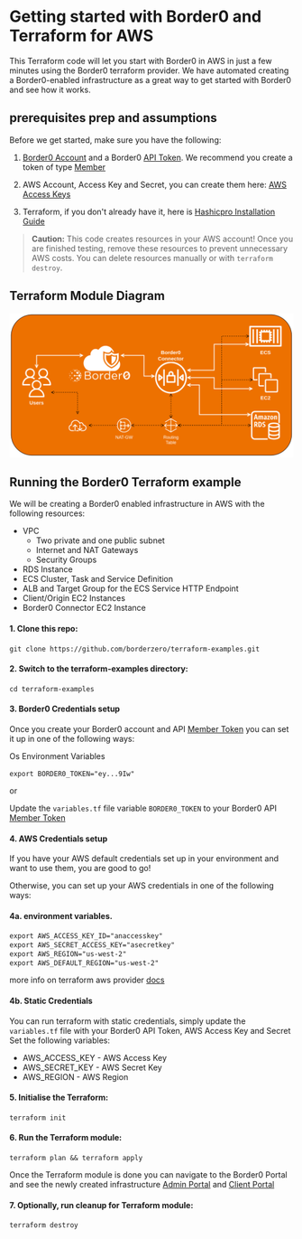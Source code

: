 # Getting started with Border0 and Terraform for AWS
This Terraform code will let you start with Border0 in AWS in just a few minutes using the Border0 terraform provider. 
We have automated creating a Border0-enabled infrastructure as a great way to get started with Border0 and see how it works.

## prerequisites prep and assumptions
Before we get started, make sure you have the following:

1. [Border0 Account](https://docs.border0.com/docs/signup) and a Border0 [API Token](https://docs.border0.com/docs/creating-access-token). We recommend you create a token of type [Member](https://portal.border0.com/organizations/current?tab=new_token)

2. AWS Account, Access Key and Secret, you can create them here: [AWS Access Keys](https://console.aws.amazon.com/iam/home?#/security_credentials)

3. Terraform, if you don't already have it, here is [Hashicpro Installation Guide](https://learn.hashicorp.com/tutorials/terraform/install-cli)

> **Caution:** This code creates resources in your AWS account! Once you are finished testing, remove these resources to prevent unnecessary AWS costs. You can delete resources manually or with `terraform destroy`.

## Terraform Module Diagram
![Terraform Module Diagram](diagram.png)
## Running the Border0 Terraform example
We will be creating a Border0 enabled infrastructure in AWS with the following resources:
- VPC
    - Two private and one public subnet
    - Internet and NAT Gateways
    - Security Groups
- RDS Instance
- ECS Cluster, Task and Service Definition
- ALB and Target Group for the ECS Service HTTP Endpoint
- Client/Origin EC2 Instances
- Border0 Connector EC2 Instance


#### 1. Clone this repo:
```
git clone https://github.com/borderzero/terraform-examples.git
```

#### 2. Switch to the terraform-examples directory:
```
cd terraform-examples
```
#### 3. Border0 Credentials setup
Once you create your Border0 account and API [Member Token](https://portal.border0.com/organizations/current?tab=new_token) you can set it up in one of the following ways:

Os Environment Variables
```
export BORDER0_TOKEN="ey...9Iw"
```
or 

Update the ``variables.tf`` file variable ``BORDER0_TOKEN`` to your Border0 API [Member Token](https://portal.border0.com/organizations/current?tab=new_token)

#### 4. AWS Credentials setup

If you have your AWS default credentials set up in your environment and want to use them, you are good to go! 

Otherwise, you can set up your AWS credentials in one of the following ways:

#### 4a. environment variables.
```
export AWS_ACCESS_KEY_ID="anaccesskey"
export AWS_SECRET_ACCESS_KEY="asecretkey"
export AWS_REGION="us-west-2"
export AWS_DEFAULT_REGION="us-west-2"
```

more info on terraform aws provider [docs](https://registry.terraform.io/providers/hashicorp/aws/latest/docs)

#### 4b. Static Credentials
You can run terraform with static credentials, simply update the ``variables.tf`` file with your Border0 API Token, AWS Access Key and Secret
<br>Set the following variables:
- AWS_ACCESS_KEY - AWS Access Key
- AWS_SECRET_KEY - AWS Secret Key
- AWS_REGION - AWS Region


#### 5. Initialise the Terraform:
```
terraform init
```
#### 6. Run the Terraform module:
```
terraform plan && terraform apply
```
Once the Terraform module is done you can navigate to the Border0 Portal and see the newly created infrastructure 
[Admin Portal](https://portal.border0.com/mysockets) and [Client Portal](https://client.border0.com/#/login)

#### 7. Optionally, run cleanup for Terraform module:
```
terraform destroy
```
